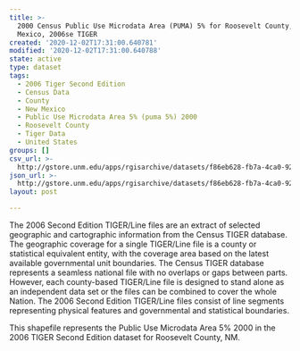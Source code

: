 ```yaml
---
title: >-
  2000 Census Public Use Microdata Area (PUMA) 5% for Roosevelt County, New
  Mexico, 2006se TIGER
created: '2020-12-02T17:31:00.640781'
modified: '2020-12-02T17:31:00.640788'
state: active
type: dataset
tags:
  - 2006 Tiger Second Edition
  - Census Data
  - County
  - New Mexico
  - Public Use Microdata Area 5% (puma 5%) 2000
  - Roosevelt County
  - Tiger Data
  - United States
groups: []
csv_url: >-
  http://gstore.unm.edu/apps/rgisarchive/datasets/f86eb628-fb7a-4ca0-9284-feaff352d90b/tgr2006se_roos_puma5.derived.csv
json_url: >-
  http://gstore.unm.edu/apps/rgisarchive/datasets/f86eb628-fb7a-4ca0-9284-feaff352d90b/tgr2006se_roos_puma5.derived.json
layout: post

---
```

The 2006 Second Edition TIGER/Line files are an extract of selected geographic and cartographic information from the Census TIGER database.  The geographic coverage for a single TIGER/Line file is a county or statistical equivalent entity, with the coverage area based on the latest available governmental unit boundaries. The Census TIGER database represents a seamless national file with no overlaps or gaps between parts.  However, each county-based TIGER/Line file is designed to stand alone as an independent data set or the files can be combined to cover the whole Nation.  The 2006 Second Edition  TIGER/Line files consist of line segments representing physical features and governmental and statistical boundaries.  

This shapefile represents the Public Use Microdata Area 5% 2000 in the 2006 TIGER Second Edition dataset for Roosevelt County, NM.
